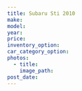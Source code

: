 ```yaml
---
title: Subaru Sti 2010
make:
model:
year:
price:
inventory_option:
car_category_option:
photos:
  - title:
    image_path:
post_date:
---
```

